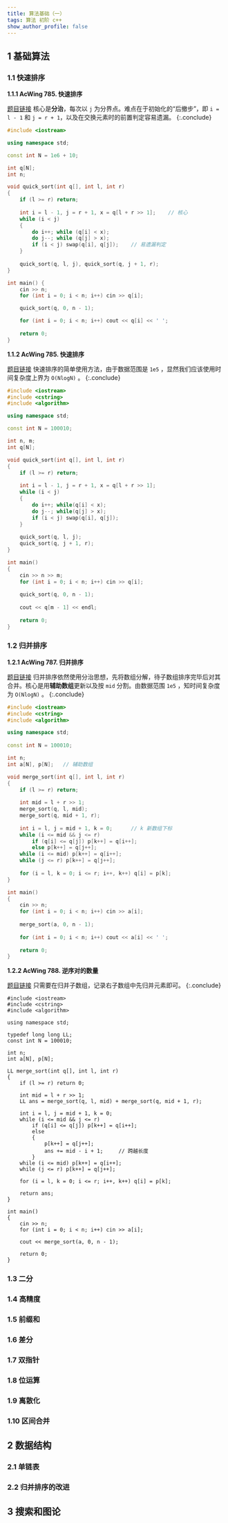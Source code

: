 ```yaml
---
title: 算法基础（一）
tags: 算法 初阶 c++
show_author_profile: false
---
```


## 1 基础算法

### 1.1 快速排序

**1.1.1 AcWing 785. 快速排序**

[题目链接](https://www.acwing.com/problem/content/787/)
核心是**分治**，每次以 `j` 为分界点。难点在于初始化的“后撤步”，即 `i = l - 1` 和 `j = r + 1`，以及在交换元素时的前置判定容易遗漏。
{:.conclude}

```c++
#include <iostream>

using namespace std;

const int N = 1e6 + 10;

int q[N];
int n;

void quick_sort(int q[], int l, int r)
{
    if (l >= r) return;
    
    int i = l - 1, j = r + 1, x = q[l + r >> 1];    // 核心
    while (i < j)
    {
        do i++; while (q[i] < x);
        do j--; while (q[j] > x);
        if (i < j) swap(q[i], q[j]);    // 易遗漏判定
    }
    
    quick_sort(q, l, j), quick_sort(q, j + 1, r);
}

int main() {
	cin >> n;
	for (int i = 0; i < n; i++) cin >> q[i];

	quick_sort(q, 0, n - 1);

	for (int i = 0; i < n; i++) cout << q[i] << ' ';
    
    return 0;
}
```

**1.1.2 AcWing 785. 快速排序**

[题目链接](https://www.acwing.com/problem/content/788/)
快速排序的简单使用方法，由于数据范围是 `1e5` ，显然我们应该使用时间复杂度上界为 `O(NlogN)` 。
{:.conclude}

```c++
#include <iostream>
#include <cstring>
#include <algorithm>

using namespace std;

const int N = 100010;

int n, m;
int q[N];

void quick_sort(int q[], int l, int r)
{
    if (l >= r) return;
    
    int i = l - 1, j = r + 1, x = q[l + r >> 1];
    while (i < j)
    {
        do i++; while(q[i] < x);
        do j--; while(q[j] > x);
        if (i < j) swap(q[i], q[j]);
    }
    
    quick_sort(q, l, j);
    quick_sort(q, j + 1, r);
}

int main()
{
    cin >> n >> m;
    for (int i = 0; i < n; i++) cin >> q[i];
    
    quick_sort(q, 0, n - 1);
    
    cout << q[m - 1] << endl;
    
    return 0;
}
```



### 1.2 归并排序

**1.2.1 AcWing 787. 归并排序**

[题目链接](https://www.acwing.com/problem/content/789/)
归并排序依然使用分治思想，先将数组分解，待子数组排序完毕后对其合并。核心是用**辅助数组**更新以及按 `mid` 分割。由数据范围 `1e5` ，知时间复杂度为 `O(NlogN)` 。
{:.conclude}

```c++
#include <iostream>
#include <cstring>
#include <algorithm>

using namespace std;
 
const int N = 100010;

int n;
int a[N], p[N];   // 辅助数组

void merge_sort(int q[], int l, int r)
{
    if (l >= r) return;
    
    int mid = l + r >> 1;
    merge_sort(q, l, mid);
    merge_sort(q, mid + 1, r);
    
    int i = l, j = mid + 1, k = 0;      // k 新数组下标
    while (i <= mid && j <= r)
        if (q[i] <= q[j]) p[k++] = q[i++];
        else p[k++] = q[j++];
    while (i <= mid) p[k++] = q[i++];
    while (j <= r) p[k++] = q[j++];
    
    for (i = l, k = 0; i <= r; i++, k++) q[i] = p[k];
}

int main()
{
    cin >> n;
    for (int i = 0; i < n; i++) cin >> a[i];
    
    merge_sort(a, 0, n - 1);
    
    for (int i = 0; i < n; i++) cout << a[i] << ' ';
    
    return 0;
}
```

**1.2.2 AcWing 788. 逆序对的数量**

[题目链接](https://www.acwing.com/problem/content/790/)
只需要在归并子数组，记录右子数组中先归并元素即可。
{:.conclude}

```
#include <iostream>
#include <cstring>
#include <algorithm>

using namespace std;

typedef long long LL;
const int N = 100010;

int n;
int a[N], p[N];

LL merge_sort(int q[], int l, int r)
{
    if (l >= r) return 0;
    
    int mid = l + r >> 1;
    LL ans = merge_sort(q, l, mid) + merge_sort(q, mid + 1, r);
    
    int i = l, j = mid + 1, k = 0;
    while (i <= mid && j <= r)
        if (q[i] <= q[j]) p[k++] = q[i++];
        else
        {
            p[k++] = q[j++];
            ans += mid - i + 1;     // 跨越长度
        }
    while (i <= mid) p[k++] = q[i++];
    while (j <= r) p[k++] = q[j++];
    
    for (i = l, k = 0; i <= r; i++, k++) q[i] = p[k];
    
    return ans;
}

int main()
{
    cin >> n;
    for (int i = 0; i < n; i++) cin >> a[i];
    
    cout << merge_sort(a, 0, n - 1);
    
    return 0;
}
```



### 1.3 二分



### 1.4 高精度



### 1.5 前缀和



### 1.6 差分



### 1.7 双指针



### 1.8 位运算



### 1.9 离散化



### 1.10 区间合并



## 2 数据结构

### 2.1 单链表



### 2.2 归并排序的改进

## 3 搜索和图论



